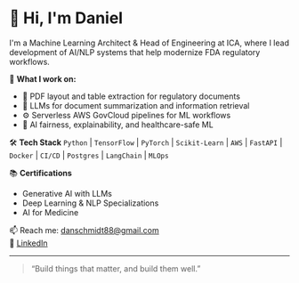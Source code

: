 # 👋 Hi, I'm Daniel

I'm a Machine Learning Architect & Head of Engineering at ICA, where I lead development of AI/NLP systems that help modernize FDA regulatory workflows.

🔬 **What I work on:**
- 📄 PDF layout and table extraction for regulatory documents
- 🧠 LLMs for document summarization and information retrieval
- ⚙️ Serverless AWS GovCloud pipelines for ML workflows
- 🧪 AI fairness, explainability, and healthcare-safe ML

🛠️ **Tech Stack**
`Python` | `TensorFlow` | `PyTorch` | `Scikit-Learn` | `AWS` | `FastAPI` | `Docker` | `CI/CD` | `Postgres` | `LangChain` | `MLOps`

📚 **Certifications**
- Generative AI with LLMs
- Deep Learning & NLP Specializations
- AI for Medicine

📫 Reach me: danschmidt88@gmail.com  
🔗 [LinkedIn](https://www.linkedin.com/in/daniel-schmidt-574482b8)

---

> “Build things that matter, and build them well.”
